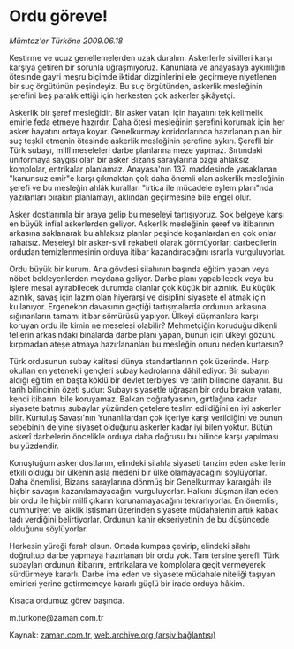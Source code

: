 # Ordu göreve!

*Mümtaz'er Türköne 2009.06.18*

<tr><td class="metin" colspan="2" style="padding-top: 20px; padding-left: 5px; padding-right: 10px;">Kestirme ve ucuz genellemelerden uzak duralım. Askerlerle sivilleri karşı karşıya getiren bir sorunla uğraşmıyoruz. Kanunlara ve anayasaya aykırılığın ötesinde gayri meşru biçimde iktidar dizginlerini ele geçirmeye niyetlenen bir suç örgütünün peşindeyiz. Bu suç örgütünden, askerlik mesleğinin şerefini beş paralık ettiği için herkesten çok askerler şikâyetçi.</td></tr><tr><td class="metin" colspan="2" style="padding-top: 20px; padding-left: 5px; padding-right: 10px;"><p> Askerlik bir şeref mesleğidir. Bir asker vatanı için hayatını tek kelimelik emirle feda etmeye hazırdır. Daha ötesi mesleğinin şerefini korumak için her asker hayatını ortaya koyar. Genelkurmay koridorlarında hazırlanan plan bir suç teşkil etmenin ötesinde askerlik mesleğinin şerefine aykırı. Şerefli bir Türk subayı, millî meseleleri darbe planlarına meze yapmaz. Sırtındaki üniformaya saygısı olan bir asker Bizans saraylarına özgü ahlaksız komplolar, entrikalar planlamaz. Anayasa'nın 137. maddesinde yasaklanan "kanunsuz emir"e karşı çıkmaktan çok daha önemli olan askerlik mesleğinin şerefi ve bu mesleğin ahlâk kuralları "irtica ile mücadele eylem planı"nda yazılanları bırakın planlamayı, aklından geçirmesine bile engel olur.
<p> Asker dostlarımla bir araya gelip bu meseleyi tartışıyoruz. Şok belgeye karşı en büyük infial askerlerden geliyor. Askerlik mesleğinin şeref ve itibarının arkasına saklanarak bu ahlaksız planlar peşinde koşanlardan en çok onlar rahatsız. Meseleyi bir asker-sivil rekabeti olarak görmüyorlar; darbecilerin ordudan temizlenmesinin orduya itibar kazandıracağını ısrarla vurguluyorlar.
<p> Ordu büyük bir kurum. Ana gövdesi silahının başında eğitim yapan veya nöbet bekleyenlerden meydana geliyor. Darbe planı yapabilecek veya bu işlere mesai ayırabilecek durumda olanlar çok küçük bir azınlık. Bu küçük azınlık, savaş için lazım olan hiyerarşi ve disiplini siyasete el atmak için kullanıyor. Ergenekon davasının geçtiği tartışmalarda ordunun arkasına sığınanların tamamı itibar sömürüsü yapıyor. Ülkeyi düşmanlara karşı koruyan ordu ile kimin ne meselesi olabilir? Mehmetçiğin koruduğu dikenli tellerin arkasındaki binalarda darbe planı yapan, bunun için ülkeyi gözünü kırpmadan ateşe atmaya hazırlananları bu mesleğin onuru neden kurtarsın?
<p> Türk ordusunun subay kalitesi dünya standartlarının çok üzerinde. Harp okulları en yetenekli gençleri subay kadrolarına dâhil ediyor. Bir subayın aldığı eğitim en başta köklü bir devlet terbiyesi ve tarih bilincine dayanır. Bu tarih bilincinin özeti şudur: Subayı siyasetle uğraşan bir ordu bırakın vatanı, kendi itibarını bile koruyamaz. Balkan coğrafyasının, gırtlağına kadar siyasete batmış subaylar yüzünden çetelere teslim edildiğini en iyi askerler bilir. Kurtuluş Savaşı'nın Yunanlılardan çok içeriye karşı verildiğini ve bunun sebebinin de yine siyaset olduğunu askerler kadar iyi bilen yoktur. Bütün askerî darbelerin öncelikle orduya daha doğrusu bu bilince karşı yapılması bu yüzdendir.
<p> Konuştuğum asker dostlarım, elindeki silahla siyaseti tanzim eden askerlerin etkili olduğu bir ülkenin asla medenî bir ülke olamayacağını söylüyorlar. Daha önemlisi, Bizans saraylarına dönmüş bir Genelkurmay karargâhı ile hiçbir savaşın kazanılamayacağını vurguluyorlar. Halkını düşman ilan eden bir ordu ile hiçbir millî çıkarın korunamayacağını tekrarlıyorlar. En önemlisi, cumhuriyet ve laiklik istismarı üzerinden siyasete müdahalenin artık kabak tadı verdiğini belirtiyorlar. Ordunun kahir ekseriyetinin de bu düşüncede olduğunu söylüyorlar.
<p> Herkesin yüreği ferah olsun. Ortada kumpas çevirip, elindeki silahı doğrultup darbe yapmaya hazırlanan bir ordu yok. Tam tersine şerefli Türk subayları ordunun itibarını, entrikalara ve komplolara geçit vermeyerek sürdürmeye kararlı. Darbe ima eden ve siyasete müdahale niteliği taşıyan emirleri yerine getirmemeye kararlı güçlü bir irade orduya hâkim.
<p> Kısaca ordumuz görev başında. 
<p>m.turkone@zaman.com.tr<br/></p></p></p></p></p></p></p></p></td></tr>

Kaynak: [zaman.com.tr](http://zaman.com.tr/yazar.do?yazino=860205), [web.archive.org (arşiv bağlantısı)](http://web.archive.org/web/20090623010207/http://www.zaman.com.tr:80/yazar.do?yazino=860205)
